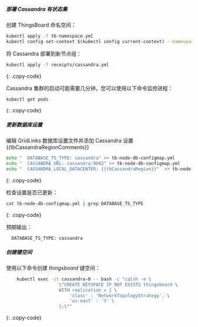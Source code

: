 ##### 部署 Cassandra 有状态集

创建 ThingsBoard 命名空间：

```bash
kubectl apply -f tb-namespace.yml
kubectl config set-context $(kubectl config current-context) --namespace=thingsboard
```

将 Cassandra 部署到新节点组：

```bash
kubectl apply -f receipts/cassandra.yml
```
{: .copy-code}

Cassandra 集群的启动可能需要几分钟。您可以使用以下命令监控进程：

```bash
kubectl get pods
```
{: .copy-code}

##### 更新数据库设置

编辑 GridLinks 数据库设置文件并添加 Cassandra 设置{{tbCassandraRegionComments}}


```bash
echo "  DATABASE_TS_TYPE: cassandra" >> tb-node-db-configmap.yml
echo "  CASSANDRA_URL: cassandra:9042" >> tb-node-db-configmap.yml
echo "  CASSANDRA_LOCAL_DATACENTER: {{tbCassandraRegion}}"  >> tb-node-db-configmap.yml
```
{: .copy-code}

检查设置是否已更新：

```bash
cat tb-node-db-configmap.yml | grep DATABASE_TS_TYPE
```
{: .copy-code}

预期输出：

```text
  DATABASE_TS_TYPE: cassandra
```

##### 创建键空间

使用以下命令创建 *thingsboard* 键空间：

```bash
    kubectl exec -it cassandra-0 -- bash -c "cqlsh -e \
                    \"CREATE KEYSPACE IF NOT EXISTS thingsboard \
                    WITH replication = { \
                        'class' : 'NetworkTopologyStrategy', \
                        'us-east' : '3' \
                    };\""
```
{: .copy-code}